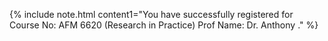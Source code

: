 {% include note.html content1="You have successfully registered for
Course No: AFM 6620 (Research in Practice)
Prof Name: Dr. Anthony ." %}
